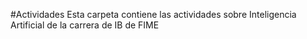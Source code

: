 #Actividades
Esta carpeta contiene las actividades sobre Inteligencia Artificial de la carrera de IB de FIME
